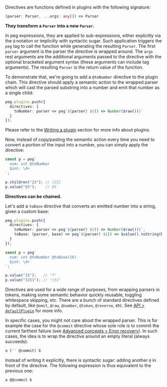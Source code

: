 Directives are functions defined in plugins with the following signature:

```ts
(parser: Parser, ...args: any[]) => Parser
```

**They transform a `Parser` into a new `Parser`.**

In peg expressions, they are applied to sub-expressions, either explicitly via the `@` notation or implicitly with syntactic sugar. Such application triggers the `peg` tag to call the function while generating the resulting `Parser`. The first `parser` argument is the parser the directive is wrapped around. The `args` rest arguments are the additional arguments passed to the directive with the optional bracketed argument syntax (these arguments can include tag arguments). The resulting `Parser` is the return value of the function.

To demonstrate that, we're going to add a `@toNumber` directive to the plugin chain. This directive should apply a semantic action to the wrapped parser which will cast the parsed substring into a number and emit that number as a single child:

```ts
peg.plugins.push({
  directives: {
    toNumber: parser => peg`${parser} ${() => Number($raw())}`
  }
});
```

Please refer to the [Writing a plugin](/pegase/advanced-concepts/Writing-a-plugin/) section for more info about plugins.

Now, instead of copy/pasting the semantic action every time you need to convert a portion of the input into a number, you can simply apply the directive:

```ts
const p = peg`
  num: int @toNumber
  $int: \d+
`;

p.children("23"); // [23]
p.value("65");    // 65
```

**Directives can be chained.**

Let's add a `toBase` directive that converts an emitted number into a string, given a custom base:

```ts
peg.plugins.push({
  directives: {
    toNumber: parser => peg`${parser} ${() => Number($raw())}`,
    toBase: (parser, base) => peg`${parser} ${() => $value().toString(base)}`
  }
});
```

```ts
const p = peg`
  num: int @toNumber @toBase(16)
  $int: \d+
`;

p.value("15");   // "f"
p.value("3153"); // "c51"
```

Directives are used for a wide range of purposes, from wrapping parsers in tokens, making some semantic behavior quickly reusable, toggling whitespace skipping, etc. There are a bunch of standard directives defined by default, like `@omit`, `@raw`, `@number`, `@token`, `@reverse`, etc. See [API > `defaultPlugin`](/pegase/api/defaultPlugin) for more info.

In specific cases, you might not care about the wrapped parser. This is for example the case for the `@commit` directive whose sole role is to commit the current farthest failure (see [Advanced concepts > Error recovery](/pegase/advanced-concepts/Error-recovery/)). In such cases, the idea is to wrap the directive around an empty literal (always succeeds):

```ts
a ('' @commit) b
```

Instead of writing it explicitly, there is syntactic sugar: adding another `@` in front of the directive. The following expression is thus equivalent to the previous one:

```
a @@commit b
```

